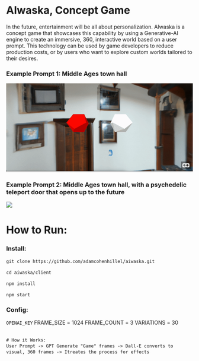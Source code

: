 # AIwaska, Concept Game
In the future, entertainment will be all about personalization. AIwaska is a concept game that showcases this capability by using a Generative-AI engine to create an immersive, 360, interactive world based on a user prompt. This technology can be used by game developers to reduce production costs, or by users who want to explore custom worlds tailored to their desires.


### Example Prompt 1: Middle Ages town hall
![](screenshots/first.gif)


### Example Prompt 2: Middle Ages town hall, with a psychedelic teleport door that opens up to the future
![](screenshots/second.gif)

# How to Run:

### Install:
```
git clone https://github.com/adamcohenhillel/aiwaska.git
```
```
cd aiwaska/client
```
```
npm install
```
```
npm start
```

### Config:
`OPENAI_KEY`
FRAME_SIZE = 1024
FRAME_COUNT = 3
VARIATIONS = 30
```

# How it Works:
User Prompt -> GPT Generate "Game" frames -> Dall-E converts to visual, 360 frames -> Itreates the process for effects